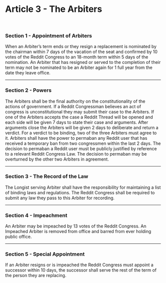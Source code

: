 # Article 3 - The Arbiters

<br>

### Section 1 - Appointment of Arbiters

When an Arbiter’s term ends or they resign a replacement is nominated by the chairman within 7 days of the vacation of the seat and confirmed by 10 votes of the Reddit Congress to an 18-month term within 5 days of the nomination. An Arbiter that has resigned or served to the completion of their term may not be nominated to be an Arbiter again for 1 full year from the date they leave office.

---

### Section 2 - Powers

The Arbiters shall be the final authority on the constitutionality of the actions of government. If a Reddit Congressman believes an act of congress is unconstitutional they may submit their case to the Arbiters. If one of the Arbiters accepts the case a Reddit Thread will be opened and each side will be given 7 days to state their case and arguments. After arguments close the Arbiters will be given 2 days to deliberate and return a verdict. For a verdict to be binding, two of the three Arbiters must agree to it. Arbiters shall have the power to permaban any Reddit user that has received a temporary ban from two congressmen within the last 2 days.  The decision to permaban a Reddit user must be publicly justified by reference to a relevant Reddit Congress Law. The decision to permaban may be overturned by the other two Arbiters in agreement.

---

### Section 3 - The Record of the Law

The Longist serving Arbiter shall have the responsibility for maintaining a list of binding laws and regulations. The Reddit Congress shall be required to submit any law they pass to this Arbiter for recording.

---

### Section 4 - Impeachment

An Arbiter may be impeached by 13 votes of the Reddit Congress. An Impeached Arbiter is removed from office and barred from ever holding public office.

---

### Section 5 - Special Appointment

If an Arbiter resigns or is impeached the Reddit Congress must appoint a successor within 10 days, the successor shall serve the rest of the term of the person they are replacing.
